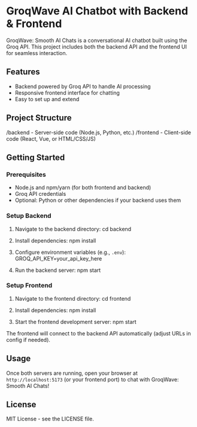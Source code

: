 # GroqWave AI Chatbot with Backend & Frontend

GroqWave: Smooth AI Chats is a conversational AI chatbot built using the Groq API. This project includes both the backend API and the frontend UI for seamless interaction.

## Features

- Backend powered by Groq API to handle AI processing
- Responsive frontend interface for chatting
- Easy to set up and extend

## Project Structure
/backend - Server-side code (Node.js, Python, etc.)
/frontend - Client-side code (React, Vue, or HTML/CSS/JS)

## Getting Started

### Prerequisites

- Node.js and npm/yarn (for both frontend and backend)
- Groq API credentials
- Optional: Python or other dependencies if your backend uses them

### Setup Backend

1. Navigate to the backend directory:
cd backend

2. Install dependencies:
npm install

3. Configure environment variables (e.g., `.env`):
GROQ_API_KEY=your_api_key_here

4. Run the backend server:
npm start

### Setup Frontend

1. Navigate to the frontend directory:
cd frontend

2. Install dependencies:
npm install

3. Start the frontend development server:
npm start

The frontend will connect to the backend API automatically (adjust URLs in config if needed).

## Usage

Once both servers are running, open your browser at `http://localhost:5173` (or your frontend port) to chat with GroqWave: Smooth AI Chats!

## License

MIT License - see the LICENSE file.
